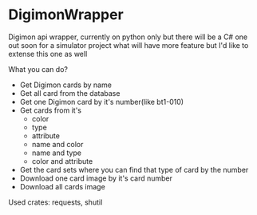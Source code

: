 # DigimonWrapper
Digimon api wrapper, currently on python only but there will be a C# one out soon for a simulator project what will have more feature but I'd like to extense this one as well

What you can do?
  - Get Digimon cards by name
  - Get all card from the database
  - Get one Digimon card by it's number(like bt1-010)
  - Get cards from it's
      - color
      - type
      - attribute
      - name and color
      - name and type
      - color and attribute
  - Get the card sets where you can find that type of card by the number
  - Download one card image by it's card number
  - Download all cards image

Used crates: requests, shutil
